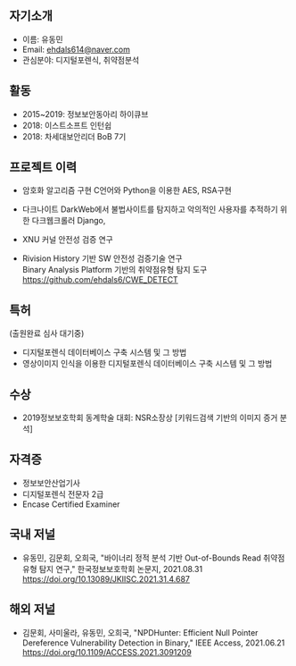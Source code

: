 
## 자기소개
- 이름: 유동민
- Email: ehdals614@naver.com
- 관심분야: 디지털포렌식, 취약점분석

## 활동
- 2015~2019: 정보보안동아리 하이큐브
- 2018: 이스트소프트 인턴쉽
- 2018: 차세대보안리더 BoB 7기

## 프로젝트 이력
- 암호화 알고리즘 구현 
C언어와 Python을 이용한 AES, RSA구현


- 다크나이트
DarkWeb에서 불법사이트를 탐지하고 악의적인 사용자를 추적하기 위한 다크웹크롤러
Django, 


- XNU 커널 안전성 검증 연구

- Rivision History 기반 SW 안전성 검증기술 연구 <br/>
    Binary Analysis Platform 기반의 취약점유형 탐지 도구<br/>
    https://github.com/ehdals6/CWE_DETECT


## 특허
(출원완료 심사 대기중)
- 디지털포렌식 데이터베이스 구축 시스템 및 그 방법 
- 영상이미지 인식을 이용한 디지털포렌식 데이터베이스 구축 시스템 및 그 방법 

## 수상
- 2019정보보호학회 동계학술 대회: NSR소장상 [키워드검색 기반의 이미지 증거 분석]

## 자격증
- 정보보안산업기사
- 디지털포렌식 전문자 2급
- Encase Certified Examiner

## 국내 저널
- 유동민, 김문회, 오희국, "바이너리 정적 분석 기반 Out-of-Bounds Read 취약점 유형 탐지 연구," 한국정보보호학회 논문지, 2021.08.31
https://doi.org/10.13089/JKIISC.2021.31.4.687 

## 해외 저널
- 김문회, 사미울라, 유동민, 오희국, "NPDHunter: Efficient Null Pointer Dereference Vulnerability Detection in Binary," IEEE Access, 2021.06.21
https://doi.org/10.1109/ACCESS.2021.3091209
